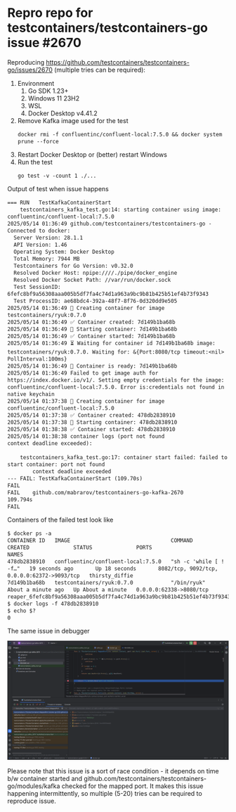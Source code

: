# Repro repo for testcontainers/testcontainers-go issue #2670

Reproducing https://github.com/testcontainers/testcontainers-go/issues/2670 (multiple tries can be required):

1. Environment
    1. Go SDK 1.23+
    1. Windows 11 23H2
    1. WSL
    1. Docker Desktop v4.41.2
1. Remove Kafka image used for the test
    ```shell
    docker rmi -f confluentinc/confluent-local:7.5.0 && docker system prune --force 
    ```
1. Restart Docker Desktop or (better) restart Windows
1. Run the test
    ```shell
    go test -v -count 1 ./...
    ```

Output of test when issue happens

```text
=== RUN   TestKafkaContainerStart
    testcontainers_kafka_test.go:14: starting container using image: confluentinc/confluent-local:7.5.0
2025/05/14 01:36:49 github.com/testcontainers/testcontainers-go - Connected to docker:
  Server Version: 28.1.1
  API Version: 1.46
  Operating System: Docker Desktop
  Total Memory: 7944 MB
  Testcontainers for Go Version: v0.32.0
  Resolved Docker Host: npipe:////./pipe/docker_engine
  Resolved Docker Socket Path: //var/run/docker.sock
  Test SessionID: 6fefc8bf9a56308aaa005b5df7fa4c74d1a963a9bc9b81b425b51ef4b73f9343
  Test ProcessID: ae68bdc4-392a-48f7-8f76-0d320dd9e505
2025/05/14 01:36:49 🐳 Creating container for image testcontainers/ryuk:0.7.0
2025/05/14 01:36:49 ✅ Container created: 7d149b1ba68b
2025/05/14 01:36:49 🐳 Starting container: 7d149b1ba68b
2025/05/14 01:36:49 ✅ Container started: 7d149b1ba68b
2025/05/14 01:36:49 ⏳ Waiting for container id 7d149b1ba68b image: testcontainers/ryuk:0.7.0. Waiting for: &{Port:8080/tcp timeout:<nil> PollInterval:100ms}
2025/05/14 01:36:49 🔔 Container is ready: 7d149b1ba68b
2025/05/14 01:36:49 Failed to get image auth for https://index.docker.io/v1/. Setting empty credentials for the image: confluentinc/confluent-local:7.5.0. Error is:credentials not found in native keychain
2025/05/14 01:37:38 🐳 Creating container for image confluentinc/confluent-local:7.5.0
2025/05/14 01:37:38 ✅ Container created: 478db2838910
2025/05/14 01:37:38 🐳 Starting container: 478db2838910
2025/05/14 01:38:38 ✅ Container started: 478db2838910
2025/05/14 01:38:38 container logs (port not found
context deadline exceeded):

    testcontainers_kafka_test.go:17: container start failed: failed to start container: port not found
        context deadline exceeded
--- FAIL: TestKafkaContainerStart (109.70s)
FAIL
FAIL    github.com/mabrarov/testcontainers-go-kafka-2670        109.794s
FAIL
```

Containers of the failed test look like

```text
$ docker ps -a
CONTAINER ID   IMAGE                                COMMAND                  CREATED              STATUS              PORTS                                         NAMES
478db2838910   confluentinc/confluent-local:7.5.0   "sh -c 'while [ ! -f…"   19 seconds ago       Up 18 seconds       8082/tcp, 9092/tcp, 0.0.0.0:62372->9093/tcp   thirsty_diffie
7d149b1ba68b   testcontainers/ryuk:0.7.0            "/bin/ryuk"              About a minute ago   Up About a minute   0.0.0.0:62338->8080/tcp                       reaper_6fefc8bf9a56308aaa005b5df7fa4c74d1a963a9bc9b81b425b51ef4b73f9343
$ docker logs -f 478db2838910
$ echo $?
0
```

The same issue in debugger

![debugger screenshot](debugger.png)

Please note that this issue is a sort of race condition - it depends on time b/w container started and
github.com/testcontainers/testcontainers-go/modules/kafka checked for the mapped port.
It makes this issue happening intermittently, so multiple (5-20) tries can be required to reproduce issue.
